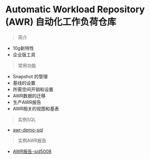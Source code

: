 # Automatic Workload Repository (AWR) 自动化工作负荷仓库

> 简介

- 10g新特性
- 企业版工具

> 常用功能

- Snapshot 的管理
- 基线的设置
- 所需空间开销和设置
- AWR数据的迁移
- 生产AWR报告
- AWR相关的视图和基表

> 实例SQL

- [awr-demo-sql](../../sql_demo/opt/awr-system.sql)

> 实例AWR报告

- [AWR报告-sid5008](awr-sid5008.html)